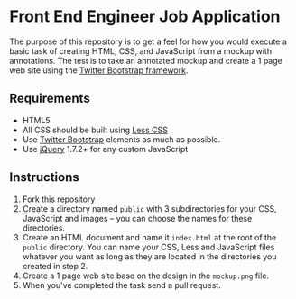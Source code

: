 Front End Engineer Job Application
==================

The purpose of this repository is to get a feel for how you would execute a basic task of creating HTML, CSS, and JavaScript from a mockup with annotations. The test is to take an annotated mockup and create a 1 page web site using the [Twitter Bootstrap framework](http://twitter.github.com/bootstrap/). 

## Requirements

- HTML5
- All CSS should be built using [Less CSS](http://lesscss.org/)
- Use [Twitter Bootstrap](http://twitter.github.com/bootstrap/) elements as much as possible.
- Use [jQuery](http://www.jquery.com) 1.7.2+ for any custom JavaScript

## Instructions

1. Fork this repository
2. Create a directory named ``public`` with 3 subdirectories for your CSS, JavaScript and images – you can choose the names for these directories.
3. Create an HTML document and name it ``index.html`` at the root of the ``public`` directory. You can name your CSS, Less and JavaScript files whatever you want as long as they are located in the directories you created in step 2.
4. Create a 1 page web site base on the design in the ``mockup.png`` file. 
5. When you've completed the task send a pull request.